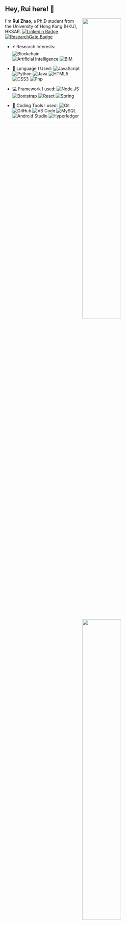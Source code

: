 
## Hey, Rui here! :wave: 

[<img align="right" width="50%" src="https://github-readme-stats.vercel.app/api?username=jeremyRZ&show_icons=true&theme=tokyonight">](https://metrics.lecoq.io/jeremyRZ?template=classic)

I'm **Rui** **Zhao**, a Ph.D student from the University of Hong Kong (HKU), HKSAR. 
    [![Linkedin Badge](https://img.shields.io/badge/-RuiZhao-blue?style=plastic&logo=Linkedin&logoColor=white&link=https://www.linkedin.com/in/ruizhaohku/)](https://www.linkedin.com/in/ruizhaohku/)
    [![ResearchGate Badge](https://img.shields.io/badge/-RuiZhao-00CCBB?style=plastic&logo=ResearchGate&logoColor=white&link=https://www.researchgate.net/profile/Rui-Zhao-81)](https://www.researchgate.net/profile/Rui-Zhao-81)


-   ⚡️ Research Interests: 
    ![Blockchain](https://img.shields.io/badge/-Blockchain-lightgrey)
    ![Artificial Intelligence](https://img.shields.io/badge/-Artificial%20Intelligence-blue)
    ![BIM](https://img.shields.io/badge/-BIM-orange)

    
-   🚀 Language I Used: 
    ![JavaScript](https://img.shields.io/badge/-JavaScript-black?style=plastic&logo=javascript)
    ![Python](https://img.shields.io/badge/-Python-8fcfd1?style=plastic&logo=Python)
    ![Java](https://img.shields.io/badge/-Java-007396?style=plastic&logo=Java)
    ![HTML5](https://img.shields.io/badge/-HTML5-E34F26?style=plastic&logo=html5&logoColor=white)
    ![CSS3](https://img.shields.io/badge/-CSS3-1572B6?style=plastic&logo=css3)
    ![Php](https://img.shields.io/badge/-php-394989?style=plastic&logo=php)

[<img align="right" width="50%" src="https://github-readme-stats.vercel.app/api/top-langs/?username=anuraghazra&layout=compact&theme=tokyonight">](https://metrics.lecoq.io/jeremyRZ?template=classic)

-   💻 Framework I used: 
    ![Node.JS](https://img.shields.io/badge/-Node.JS-black?style=plastic&logo=Node.js) 
    ![Bootstrap](https://img.shields.io/badge/-Bootstrap-563D7C?style=plastic&logo=bootstrap)
    ![React](https://img.shields.io/badge/-React-61DAFB?style=plastic&logo=React)
    ![Spring](https://img.shields.io/badge/-Spring-6DB33F?style=plastic&logo=Spring)

-   :trident: Coding Tools I used:
    ![Git](https://img.shields.io/badge/-Git-black?style=plastic&logo=git)
    ![GitHub](https://img.shields.io/badge/-GitHub-181717?style=plastic&logo=github)
    ![VS Code](https://img.shields.io/badge/-VS%20Code-007ACC?style=plastic&logo=visual-studio-code)
    ![MySQL](https://img.shields.io/badge/-MySQL-4479A1?style=plastic&logo=MySQL&logoColor=white)
    ![Android Studio](https://img.shields.io/badge/-Android%20Studio-3DDC84?style=plastic&logo=Android%20Studio)
    ![Hyperledger](https://img.shields.io/badge/-Hyperledger-2F3134?style=plastic&logo=Hyperledger)
---
